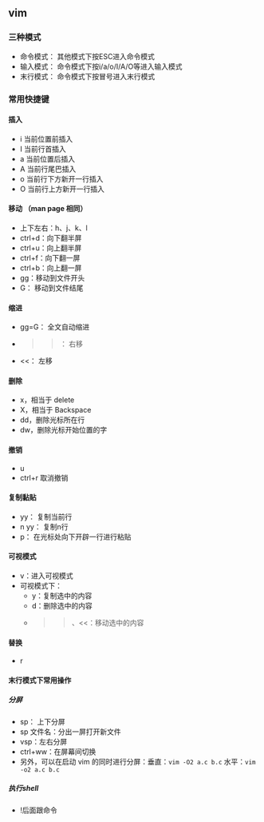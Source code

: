 ## vim

### 三种模式

* 命令模式： 其他模式下按ESC进入命令模式
* 输入模式： 命令模式下按i/a/o/I/A/O等进入输入模式
* 末行模式： 命令模式下按冒号进入末行模式

### 常用快捷键

#### 插入
* i 当前位置前插入
* I 当前行首插入
* a 当前位置后插入
* A 当前行尾巴插入
* o 当前行下方新开一行插入
* O 当前行上方新开一行插入

#### 移动 （man page 相同）
* 上下左右：h、j、k、l 
* ctrl+d：向下翻半屏
* ctrl+u：向上翻半屏
* ctrl+f：向下翻一屏
* ctrl+b：向上翻一屏
* gg：移动到文件开头
* G： 移动到文件结尾

#### 缩进
* gg=G： 全文自动缩进
* >>： 右移
* <<： 左移

#### 删除
* x，相当于 delete
* X，相当于 Backspace
* dd，删除光标所在行
* dw，删除光标开始位置的字

#### 撤销
* u
* ctrl+r 取消撤销

#### 复制黏贴
* yy： 复制当前行
* n yy： 复制n行
* p：  在光标处向下开辟一行进行粘贴

#### 可视模式
* v：进入可视模式
* 可视模式下：
	* y：复制选中的内容
	* d：删除选中的内容
	* >>、<<：移动选中的内容 

#### 替换
* r

#### 末行模式下常用操作

##### 分屏
* sp： 上下分屏
* sp 文件名：分出一屏打开新文件
* vsp：左右分屏
* ctrl+ww：在屏幕间切换
* 另外，可以在启动 vim 的同时进行分屏：垂直：`vim -O2 a.c b.c` 水平：`vim -o2 a.c b.c`

##### 执行shell
* !后面跟命令
